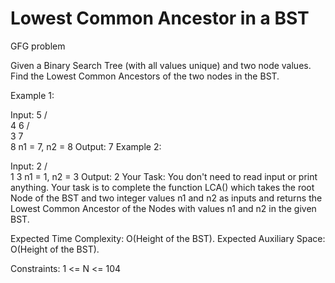 # Lowest Common Ancestor in a BST
GFG problem

Given a Binary Search Tree (with all values unique) and two node values. Find the Lowest Common Ancestors of the two nodes in the BST.

Example 1:

Input:
              5
           /    \
         4       6
        /         \
       3           7
                    \
                     8
n1 = 7, n2 = 8
Output: 7
Example 2:

Input:
     2
   /   \
  1     3
n1 = 1, n2 = 3
Output: 2
Your Task:
You don't need to read input or print anything. Your task is to complete the function LCA() which takes the root Node of the BST and two integer values n1 and n2 as inputs and returns the Lowest Common Ancestor of the Nodes with values n1 and n2 in the given BST. 

Expected Time Complexity: O(Height of the BST).
Expected Auxiliary Space: O(Height of the BST).

Constraints:
1 <= N <= 104